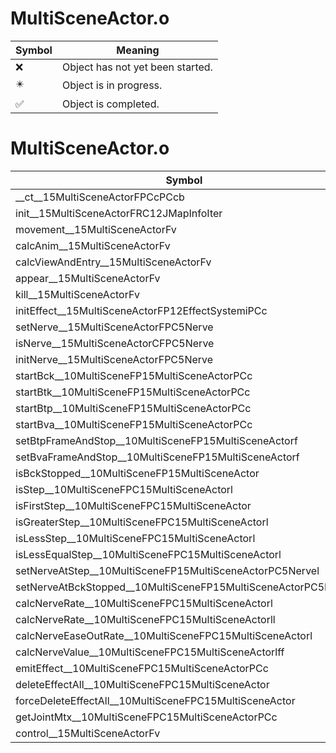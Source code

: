 # MultiSceneActor.o
| Symbol | Meaning 
| ------------- | ------------- 
| :x: | Object has not yet been started. 
| :eight_pointed_black_star: | Object is in progress. 
| :white_check_mark: | Object is completed. 


# MultiSceneActor.o
| Symbol | Decompiled? |
| ------------- | ------------- |
| __ct__15MultiSceneActorFPCcPCcb | :x: |
| init__15MultiSceneActorFRC12JMapInfoIter | :x: |
| movement__15MultiSceneActorFv | :x: |
| calcAnim__15MultiSceneActorFv | :x: |
| calcViewAndEntry__15MultiSceneActorFv | :x: |
| appear__15MultiSceneActorFv | :x: |
| kill__15MultiSceneActorFv | :x: |
| initEffect__15MultiSceneActorFP12EffectSystemiPCc | :x: |
| setNerve__15MultiSceneActorFPC5Nerve | :x: |
| isNerve__15MultiSceneActorCFPC5Nerve | :x: |
| initNerve__15MultiSceneActorFPC5Nerve | :x: |
| startBck__10MultiSceneFP15MultiSceneActorPCc | :x: |
| startBtk__10MultiSceneFP15MultiSceneActorPCc | :x: |
| startBtp__10MultiSceneFP15MultiSceneActorPCc | :x: |
| startBva__10MultiSceneFP15MultiSceneActorPCc | :x: |
| setBtpFrameAndStop__10MultiSceneFP15MultiSceneActorf | :x: |
| setBvaFrameAndStop__10MultiSceneFP15MultiSceneActorf | :x: |
| isBckStopped__10MultiSceneFP15MultiSceneActor | :x: |
| isStep__10MultiSceneFPC15MultiSceneActorl | :x: |
| isFirstStep__10MultiSceneFPC15MultiSceneActor | :x: |
| isGreaterStep__10MultiSceneFPC15MultiSceneActorl | :x: |
| isLessStep__10MultiSceneFPC15MultiSceneActorl | :x: |
| isLessEqualStep__10MultiSceneFPC15MultiSceneActorl | :x: |
| setNerveAtStep__10MultiSceneFP15MultiSceneActorPC5Nervel | :x: |
| setNerveAtBckStopped__10MultiSceneFP15MultiSceneActorPC5Nerve | :x: |
| calcNerveRate__10MultiSceneFPC15MultiSceneActorl | :x: |
| calcNerveRate__10MultiSceneFPC15MultiSceneActorll | :x: |
| calcNerveEaseOutRate__10MultiSceneFPC15MultiSceneActorl | :x: |
| calcNerveValue__10MultiSceneFPC15MultiSceneActorlff | :x: |
| emitEffect__10MultiSceneFPC15MultiSceneActorPCc | :x: |
| deleteEffectAll__10MultiSceneFPC15MultiSceneActor | :x: |
| forceDeleteEffectAll__10MultiSceneFPC15MultiSceneActor | :x: |
| getJointMtx__10MultiSceneFPC15MultiSceneActorPCc | :x: |
| control__15MultiSceneActorFv | :x: |
